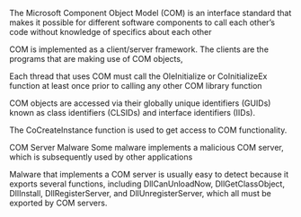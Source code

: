 
The Microsoft Component Object Model (COM) is an interface standard that makes it possible for different software components to call each other’s code without knowledge of specifics about each other

COM is implemented as a client/server framework. The clients are the programs that are making use of COM objects,

Each thread that uses COM must call the OleInitialize or CoInitializeEx
function at least once prior to calling any other COM library function

COM objects are accessed via their globally unique identifiers (GUIDs) known as class identifiers (CLSIDs) and interface identifiers (IIDs).

The CoCreateInstance function is used to get access to COM functionality.

COM Server Malware
Some malware implements a malicious COM server, which is subsequently used by other applications

Malware that implements a COM server is usually easy to detect because it exports several functions, including DllCanUnloadNow, DllGetClassObject,
DllInstall, DllRegisterServer, and DllUnregisterServer, which all must be exported by COM servers.